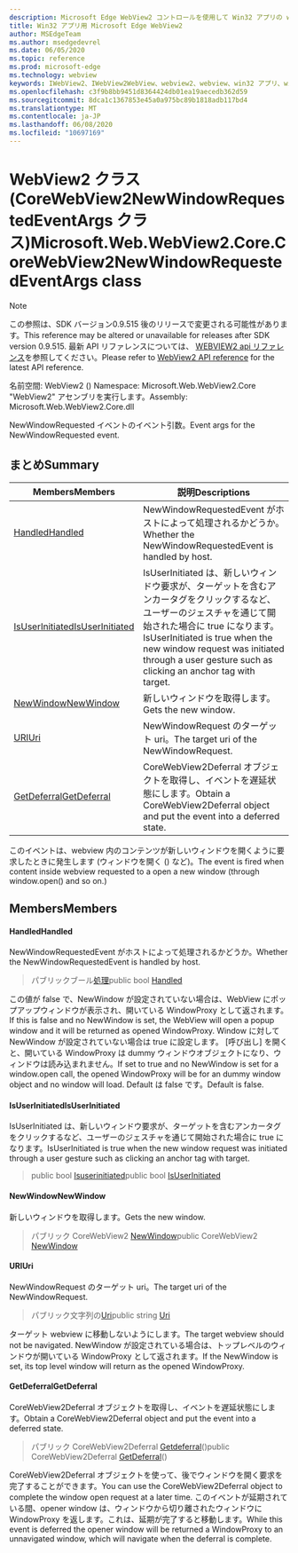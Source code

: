 ```yaml
---
description: Microsoft Edge WebView2 コントロールを使用して Win32 アプリの web コンテンツをホストする
title: Win32 アプリ用 Microsoft Edge WebView2
author: MSEdgeTeam
ms.author: msedgedevrel
ms.date: 06/05/2020
ms.topic: reference
ms.prod: microsoft-edge
ms.technology: webview
keywords: IWebView2、IWebView2WebView、webview2、webview、win32 アプリ、win32、edge、ICoreWebView2、ICoreWebView2Controller、browser control、edge html
ms.openlocfilehash: c3f9b8bb9451d8364424db01ea19aecedb362d59
ms.sourcegitcommit: 8dca1c1367853e45a0a975bc89b1818adb117bd4
ms.translationtype: MT
ms.contentlocale: ja-JP
ms.lasthandoff: 06/08/2020
ms.locfileid: "10697169"
---
```

# <span data-ttu-id="6f180-104">WebView2 クラス (CoreWebView2NewWindowRequestedEventArgs クラス)</span><span class="sxs-lookup"><span data-stu-id="6f180-104">Microsoft.Web.WebView2.Core.CoreWebView2NewWindowRequestedEventArgs class</span></span> 

> [!NOTE]
> <span data-ttu-id="6f180-105">この参照は、SDK バージョン0.9.515 後のリリースで変更される可能性があります。</span><span class="sxs-lookup"><span data-stu-id="6f180-105">This reference may be altered or unavailable for releases after SDK version 0.9.515.</span></span> <span data-ttu-id="6f180-106">最新 API リファレンスについては、 [WEBVIEW2 api リファレンス](../../../webview2-api-reference.md)を参照してください。</span><span class="sxs-lookup"><span data-stu-id="6f180-106">Please refer to [WebView2 API reference](../../../webview2-api-reference.md) for the latest API reference.</span></span>

<span data-ttu-id="6f180-107">名前空間: WebView2 () </span><span class="sxs-lookup"><span data-stu-id="6f180-107">Namespace: Microsoft.Web.WebView2.Core</span></span>\
<span data-ttu-id="6f180-108">"WebView2" アセンブリを実行します。</span><span class="sxs-lookup"><span data-stu-id="6f180-108">Assembly: Microsoft.Web.WebView2.Core.dll</span></span>

<span data-ttu-id="6f180-109">NewWindowRequested イベントのイベント引数。</span><span class="sxs-lookup"><span data-stu-id="6f180-109">Event args for the NewWindowRequested event.</span></span>

## <span data-ttu-id="6f180-110">まとめ</span><span class="sxs-lookup"><span data-stu-id="6f180-110">Summary</span></span>

 <span data-ttu-id="6f180-111">Members</span><span class="sxs-lookup"><span data-stu-id="6f180-111">Members</span></span>                        | <span data-ttu-id="6f180-112">説明</span><span class="sxs-lookup"><span data-stu-id="6f180-112">Descriptions</span></span>
--------------------------------|---------------------------------------------
[<span data-ttu-id="6f180-113">Handled</span><span class="sxs-lookup"><span data-stu-id="6f180-113">Handled</span></span>](#handled) | <span data-ttu-id="6f180-114">NewWindowRequestedEvent がホストによって処理されるかどうか。</span><span class="sxs-lookup"><span data-stu-id="6f180-114">Whether the NewWindowRequestedEvent is handled by host.</span></span>
[<span data-ttu-id="6f180-115">IsUserInitiated</span><span class="sxs-lookup"><span data-stu-id="6f180-115">IsUserInitiated</span></span>](#isuserinitiated) | <span data-ttu-id="6f180-116">IsUserInitiated は、新しいウィンドウ要求が、ターゲットを含むアンカータグをクリックするなど、ユーザーのジェスチャを通じて開始された場合に true になります。</span><span class="sxs-lookup"><span data-stu-id="6f180-116">IsUserInitiated is true when the new window request was initiated through a user gesture such as clicking an anchor tag with target.</span></span>
[<span data-ttu-id="6f180-117">NewWindow</span><span class="sxs-lookup"><span data-stu-id="6f180-117">NewWindow</span></span>](#newwindow) | <span data-ttu-id="6f180-118">新しいウィンドウを取得します。</span><span class="sxs-lookup"><span data-stu-id="6f180-118">Gets the new window.</span></span>
[<span data-ttu-id="6f180-119">URI</span><span class="sxs-lookup"><span data-stu-id="6f180-119">Uri</span></span>](#uri) | <span data-ttu-id="6f180-120">NewWindowRequest のターゲット uri。</span><span class="sxs-lookup"><span data-stu-id="6f180-120">The target uri of the NewWindowRequest.</span></span>
[<span data-ttu-id="6f180-121">GetDeferral</span><span class="sxs-lookup"><span data-stu-id="6f180-121">GetDeferral</span></span>](#getdeferral) | <span data-ttu-id="6f180-122">CoreWebView2Deferral オブジェクトを取得し、イベントを遅延状態にします。</span><span class="sxs-lookup"><span data-stu-id="6f180-122">Obtain a CoreWebView2Deferral object and put the event into a deferred state.</span></span>

<span data-ttu-id="6f180-123">このイベントは、webview 内のコンテンツが新しいウィンドウを開くように要求したときに発生します (ウィンドウを開く () など)。</span><span class="sxs-lookup"><span data-stu-id="6f180-123">The event is fired when content inside webview requested to a open a new window (through window.open() and so on.)</span></span>

## <span data-ttu-id="6f180-124">Members</span><span class="sxs-lookup"><span data-stu-id="6f180-124">Members</span></span>

#### <span data-ttu-id="6f180-125">Handled</span><span class="sxs-lookup"><span data-stu-id="6f180-125">Handled</span></span> 

<span data-ttu-id="6f180-126">NewWindowRequestedEvent がホストによって処理されるかどうか。</span><span class="sxs-lookup"><span data-stu-id="6f180-126">Whether the NewWindowRequestedEvent is handled by host.</span></span>

> <span data-ttu-id="6f180-127">パブリックブール[処理](#handled)</span><span class="sxs-lookup"><span data-stu-id="6f180-127">public bool [Handled](#handled)</span></span>

<span data-ttu-id="6f180-128">この値が false で、NewWindow が設定されていない場合は、WebView にポップアップウィンドウが表示され、開いている WindowProxy として返されます。</span><span class="sxs-lookup"><span data-stu-id="6f180-128">If this is false and no NewWindow is set, the WebView will open a popup window and it will be returned as opened WindowProxy.</span></span> <span data-ttu-id="6f180-129">Window に対して NewWindow が設定されていない場合は true に設定します。 [呼び出し] を開くと、開いている WindowProxy は dummy ウィンドウオブジェクトになり、ウィンドウは読み込まれません。</span><span class="sxs-lookup"><span data-stu-id="6f180-129">If set to true and no NewWindow is set for a window.open call, the opened WindowProxy will be for an dummy window object and no window will load.</span></span> <span data-ttu-id="6f180-130">Default は false です。</span><span class="sxs-lookup"><span data-stu-id="6f180-130">Default is false.</span></span>

#### <span data-ttu-id="6f180-131">IsUserInitiated</span><span class="sxs-lookup"><span data-stu-id="6f180-131">IsUserInitiated</span></span> 

<span data-ttu-id="6f180-132">IsUserInitiated は、新しいウィンドウ要求が、ターゲットを含むアンカータグをクリックするなど、ユーザーのジェスチャを通じて開始された場合に true になります。</span><span class="sxs-lookup"><span data-stu-id="6f180-132">IsUserInitiated is true when the new window request was initiated through a user gesture such as clicking an anchor tag with target.</span></span>

> <span data-ttu-id="6f180-133">public bool [Isuserinitiated](#isuserinitiated)</span><span class="sxs-lookup"><span data-stu-id="6f180-133">public bool [IsUserInitiated](#isuserinitiated)</span></span>

#### <span data-ttu-id="6f180-134">NewWindow</span><span class="sxs-lookup"><span data-stu-id="6f180-134">NewWindow</span></span> 

<span data-ttu-id="6f180-135">新しいウィンドウを取得します。</span><span class="sxs-lookup"><span data-stu-id="6f180-135">Gets the new window.</span></span>

> <span data-ttu-id="6f180-136">パブリック CoreWebView2 [NewWindow](#newwindow)</span><span class="sxs-lookup"><span data-stu-id="6f180-136">public CoreWebView2 [NewWindow](#newwindow)</span></span>

#### <span data-ttu-id="6f180-137">URI</span><span class="sxs-lookup"><span data-stu-id="6f180-137">Uri</span></span> 

<span data-ttu-id="6f180-138">NewWindowRequest のターゲット uri。</span><span class="sxs-lookup"><span data-stu-id="6f180-138">The target uri of the NewWindowRequest.</span></span>

> <span data-ttu-id="6f180-139">パブリック文字列の[Uri](#uri)</span><span class="sxs-lookup"><span data-stu-id="6f180-139">public string [Uri](#uri)</span></span>

<span data-ttu-id="6f180-140">ターゲット webview に移動しないようにします。</span><span class="sxs-lookup"><span data-stu-id="6f180-140">The target webview should not be navigated.</span></span> <span data-ttu-id="6f180-141">NewWindow が設定されている場合は、トップレベルのウィンドウが開いている WindowProxy として返されます。</span><span class="sxs-lookup"><span data-stu-id="6f180-141">If the NewWindow is set, its top level window will return as the opened WindowProxy.</span></span>

#### <span data-ttu-id="6f180-142">GetDeferral</span><span class="sxs-lookup"><span data-stu-id="6f180-142">GetDeferral</span></span> 

<span data-ttu-id="6f180-143">CoreWebView2Deferral オブジェクトを取得し、イベントを遅延状態にします。</span><span class="sxs-lookup"><span data-stu-id="6f180-143">Obtain a CoreWebView2Deferral object and put the event into a deferred state.</span></span>

> <span data-ttu-id="6f180-144">パブリック CoreWebView2Deferral [Getdeferral](#getdeferral)()</span><span class="sxs-lookup"><span data-stu-id="6f180-144">public CoreWebView2Deferral [GetDeferral](#getdeferral)()</span></span>

<span data-ttu-id="6f180-145">CoreWebView2Deferral オブジェクトを使って、後でウィンドウを開く要求を完了することができます。</span><span class="sxs-lookup"><span data-stu-id="6f180-145">You can use the CoreWebView2Deferral object to complete the window open request at a later time.</span></span> <span data-ttu-id="6f180-146">このイベントが延期されている間、opener window は、ウィンドウから切り離されたウィンドウに WindowProxy を返します。これは、延期が完了すると移動します。</span><span class="sxs-lookup"><span data-stu-id="6f180-146">While this event is deferred the opener window will be returned a WindowProxy to an unnavigated window, which will navigate when the deferral is complete.</span></span>

